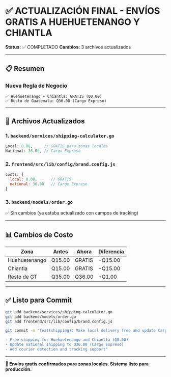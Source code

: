 # ✅ ACTUALIZACIÓN FINAL - ENVÍOS GRATIS A HUEHUETENANGO Y CHIANTLA

**Status:** ✅ COMPLETADO
**Cambios:** 3 archivos actualizados

---

## 📋 Resumen

### Nueva Regla de Negocio

```
✅ Huehuetenango + Chiantla: GRATIS (Q0.00)
✅ Resto de Guatemala: Q36.00 (Cargo Expreso)
```

---

## 🔧 Archivos Actualizados

### 1. `backend/services/shipping-calculator.go`
```go
Local: 0.00,     // GRATIS para zonas locales
National: 36.00, // Cargo Expreso
```

### 2. `frontend/src/lib/config/brand.config.js`
```javascript
costs: {
  local: 0.00,      // GRATIS
  national: 36.00   // Cargo Expreso
}
```

### 3. `backend/models/order.go`
✅ Sin cambios (ya estaba actualizado con campos de tracking)

---

## 📊 Cambios de Costo

| Zona | Antes | Ahora | Diferencia |
|------|-------|-------|-----------|
| Huehuetenango | Q15.00 | GRATIS | -Q15.00 |
| Chiantla | Q15.00 | GRATIS | -Q15.00 |
| Resto de GT | Q35.00 | Q36.00 | +Q1.00 |

---

## ✅ Listo para Commit

```bash
git add backend/services/shipping-calculator.go
git add backend/models/order.go
git add frontend/src/lib/config/brand.config.js

git commit -m "feat(shipping): Make local delivery free and update Cargo Expreso

- Free shipping for Huehuetenango and Chiantla (Q0.00)
- Update national shipping to Q36.00 (Cargo Expreso)
- Add courier detection and tracking support"
```

---

**🎉 Envíos gratis confirmados para zonas locales. Sistema listo para producción.**
